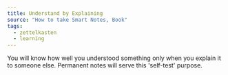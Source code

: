 ```yaml
---
title: Understand by Explaining
source: "How to take Smart Notes, Book"
tags:
  - zettelkasten
  - learning
---
```


You will know how well you understood something only when you explain it to someone else. Permanent notes will serve this 'self-test' purpose.
